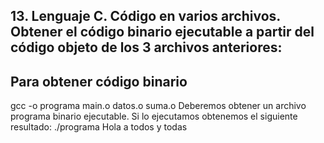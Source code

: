 ## 13. Lenguaje C. Código en varios archivos. Obtener el código binario ejecutable a partir del código objeto de los 3 archivos anteriores:
## Para obtener código binario
gcc -o programa main.o datos.o suma.o
Deberemos obtener un archivo programa binario ejecutable. Si lo ejecutamos
obtenemos el siguiente resultado:
./programa
Hola a todos y todas
